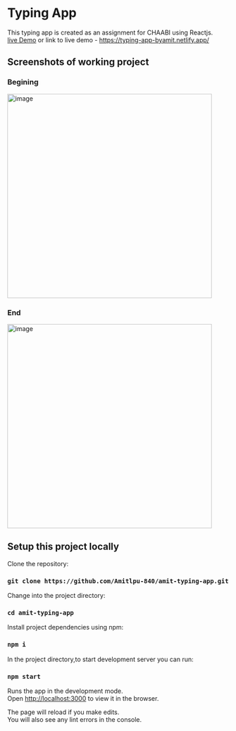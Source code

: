 # Typing App
This typing app is created as an assignment for CHAABI using Reactjs.\
[live Demo](https://typing-app-byamit.netlify.app/) or link to live demo - https://typing-app-byamit.netlify.app/ 
## Screenshots of working project 

### Begining
<img width="464" hight="700" alt="image" src="https://github.com/Amitlpu-840/amit-typing-app/assets/77196415/67d9bdc6-5ade-46fc-af3d-487e275ee9ef"> 

### End
<img width="464" hight="600" alt="image" src="https://github.com/Amitlpu-840/amit-typing-app/assets/77196415/ea1bfa28-a931-46b4-a8cb-16807e7f16c2">


## Setup this project locally

Clone the repository:

 ### `git clone https://github.com/Amitlpu-840/amit-typing-app.git` 

Change into the project directory: 

### `cd amit-typing-app` 

Install project dependencies using npm: 

### `npm i` 

In the project directory,to start development server you can run:

### `npm start`

Runs the app in the development mode.\
Open [http://localhost:3000](http://localhost:3000) to view it in the browser.

The page will reload if you make edits.\
You will also see any lint errors in the console.


